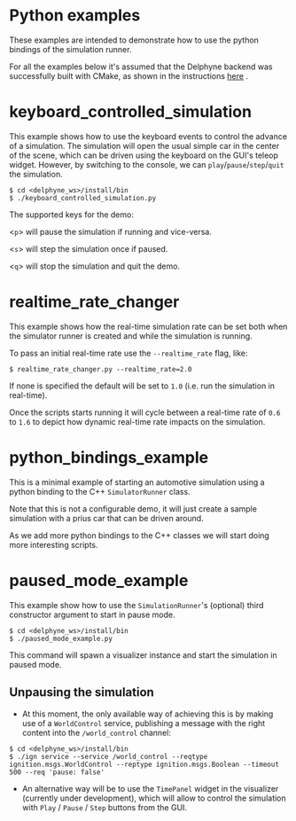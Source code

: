 # Python examples

These examples are intended to demonstrate how to use the python bindings of the
simulation runner.

For all the examples below it's assumed that the Delphyne backend was successfully
built with CMake, as shown in the instructions
[here](https://github.com/ToyotaResearchInstitute/delphyne-gui/blob/master/README.md#build-delphyne-back-end) .
<h1 id="keyboard_controlled_simulation">keyboard_controlled_simulation</h1>


This example shows how to use the keyboard events to control the advance of
a simulation. The simulation will open the usual simple car in the center of
the scene, which can be driven using the keyboard on the GUI's teleop widget.
However, by switching to the console, we can `play`/`pause`/`step`/`quit` the
simulation.

```
$ cd <delphyne_ws>/install/bin
$ ./keyboard_controlled_simulation.py
```

 The supported keys for the demo:

<`p`> will pause the simulation if running and vice-versa.

<`s`> will step the simulation once if paused.

<`q`> will stop the simulation and quit the demo.

<h1 id="realtime_rate_changer">realtime_rate_changer</h1>


This example shows how the real-time simulation rate can be set both when the
simulator runner is created and while the simulation is running.

To pass an initial real-time rate use the `--realtime_rate` flag, like:

```
$ realtime_rate_changer.py --realtime_rate=2.0
```

If none is specified the default will be set to `1.0` (i.e. run the simulation
in real-time).

Once the scripts starts running it will cycle between a real-time rate of `0.6`
to `1.6` to depict how dynamic real-time rate impacts on the simulation.

<h1 id="python_bindings_example">python_bindings_example</h1>

This is a minimal example of starting an automotive simulation using a
python binding to the C++ `SimulatorRunner` class.

Note that this is not a configurable demo, it will just create a sample
simulation with a prius car that can be driven around.

As we add more python bindings to the C++ classes we will start doing more
interesting scripts.

<h1 id="paused_mode_example">paused_mode_example</h1>


This example show how to use the `SimulationRunner`'s (optional) third
constructor argument to start in pause mode.

```
$ cd <delphyne_ws>/install/bin
$ ./paused_mode_example.py
```

This command will spawn a visualizer instance and start the simulation
in paused mode.

 ## Unpausing the simulation

- At this moment, the only available way of achieving this is by making
use of a `WorldControl` service, publishing a message with the right
content into the `/world_control` channel:

```
$ cd <delphyne_ws>/install/bin
$ ./ign service --service /world_control --reqtype ignition.msgs.WorldControl --reptype ignition.msgs.Boolean --timeout 500 --req 'pause: false'
```

- An alternative way will be to use the `TimePanel` widget in the visualizer
(currently under development), which will allow to control the simulation with
`Play` / `Pause` / `Step` buttons from the GUI.


